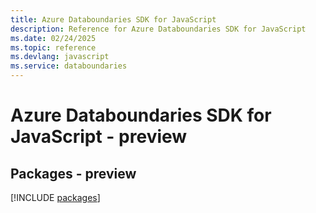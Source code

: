 ```yaml
---
title: Azure Databoundaries SDK for JavaScript
description: Reference for Azure Databoundaries SDK for JavaScript
ms.date: 02/24/2025
ms.topic: reference
ms.devlang: javascript
ms.service: databoundaries
---
```

# Azure Databoundaries SDK for JavaScript - preview
## Packages - preview
[!INCLUDE [packages](databoundaries-index.md)]